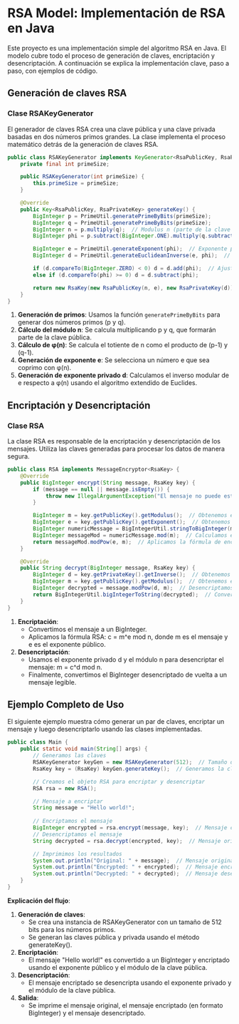 # RSA Model: Implementación de RSA en Java

Este proyecto es una implementación simple del algoritmo RSA en Java. El modelo cubre todo el proceso de generación de claves, encriptación y desencriptación. A continuación se explica la implementación clave, paso a paso, con ejemplos de código.

## Generación de claves RSA

### Clase RSAKeyGenerator

El generador de claves RSA crea una clave pública y una clave privada basadas en dos números primos grandes. La clase implementa el proceso matemático detrás de la generación de claves RSA.

```java
public class RSAKeyGenerator implements KeyGenerator<RsaPublicKey, RsaPrivateKey> {
    private final int primeSize;

    public RSAKeyGenerator(int primeSize) {
        this.primeSize = primeSize;
    }

    @Override
    public Key<RsaPublicKey, RsaPrivateKey> generateKey() {
        BigInteger p = PrimeUtil.generatePrimeByBits(primeSize);
        BigInteger q = PrimeUtil.generatePrimeByBits(primeSize);
        BigInteger n = p.multiply(q);  // Modulus n (parte de la clave pública)
        BigInteger phi = p.subtract(BigInteger.ONE).multiply(q.subtract(BigInteger.ONE));  // Totiente de n

        BigInteger e = PrimeUtil.generateExponent(phi);  // Exponente público e
        BigInteger d = PrimeUtil.generateEuclideanInverse(e, phi);  // Exponente privado d

        if (d.compareTo(BigInteger.ZERO) < 0) d = d.add(phi);  // Ajuste del inverso modular si es negativo
        else if (d.compareTo(phi) >= 0) d = d.subtract(phi);

        return new RsaKey(new RsaPublicKey(n, e), new RsaPrivateKey(d));  // Devuelve la clave pública y privada
    }
}
```

1. **Generación de primos**: Usamos la función `generatePrimeByBits` para generar dos números primos (p y q).
2. **Cálculo del módulo n**: Se calcula multiplicando p y q, que formarán parte de la clave pública.
3. **Cálculo de φ(n)**: Se calcula el totiente de n como el producto de (p-1) y (q-1).
4. **Generación de exponente e**: Se selecciona un número e que sea coprimo con φ(n).
5. **Generación de exponente privado d**: Calculamos el inverso modular de e respecto a φ(n) usando el algoritmo extendido de Euclides.

## Encriptación y Desencriptación

### Clase RSA

La clase RSA es responsable de la encriptación y desencriptación de los mensajes. Utiliza las claves generadas para procesar los datos de manera segura.

```java
public class RSA implements MessageEncryptor<RsaKey> {
    @Override
    public BigInteger encrypt(String message, RsaKey key) {
        if (message == null || message.isEmpty()) {
            throw new IllegalArgumentException("El mensaje no puede estar vacío.");
        }

        BigInteger m = key.getPublicKey().getModulus();  // Obtenemos el módulo de la clave pública
        BigInteger e = key.getPublicKey().getExponent();  // Obtenemos el exponente de la clave pública
        BigInteger numericMessage = BigIntegerUtil.stringToBigInteger(message);  // Convertimos el mensaje a un BigInteger
        BigInteger messageMod = numericMessage.mod(m);  // Calculamos el valor del mensaje mod n
        return messageMod.modPow(e, m);  // Aplicamos la fórmula de encriptación: m^e mod n
    }

    @Override
    public String decrypt(BigInteger message, RsaKey key) {
        BigInteger d = key.getPrivateKey().getInverse();  // Obtenemos el exponente privado
        BigInteger m = key.getPublicKey().getModulus();  // Obtenemos el módulo de la clave pública
        BigInteger decrypted = message.modPow(d, m);  // Desencriptamos el mensaje: c^d mod n
        return BigIntegerUtil.bigIntegerToString(decrypted);  // Convertimos el BigInteger de vuelta a texto
    }
}
```

1. **Encriptación**:
    - Convertimos el mensaje a un BigInteger.
    - Aplicamos la fórmula RSA: c = m^e mod n, donde m es el mensaje y e es el exponente público.
2. **Desencriptación**:
    - Usamos el exponente privado d y el módulo n para desencriptar el mensaje: m = c^d mod n.
    - Finalmente, convertimos el BigInteger desencriptado de vuelta a un mensaje legible.

## Ejemplo Completo de Uso

El siguiente ejemplo muestra cómo generar un par de claves, encriptar un mensaje y luego desencriptarlo usando las clases implementadas.

```java
public class Main {
    public static void main(String[] args) {
        // Generamos las claves
        RSAKeyGenerator keyGen = new RSAKeyGenerator(512);  // Tamaño de los primos: 1024 bits
        RsaKey key = (RsaKey) keyGen.generateKey();  // Generamos la clave pública y privada

        // Creamos el objeto RSA para encriptar y desencriptar
        RSA rsa = new RSA();

        // Mensaje a encriptar
        String message = "Hello world!";
        
        // Encriptamos el mensaje
        BigInteger encrypted = rsa.encrypt(message, key);  // Mensaje cifrado
        // Desencriptamos el mensaje
        String decrypted = rsa.decrypt(encrypted, key);  // Mensaje original recuperado

        // Imprimimos los resultados
        System.out.println("Original: " + message);  // Mensaje original
        System.out.println("Encrypted: " + encrypted);  // Mensaje encriptado
        System.out.println("Decrypted: " + decrypted);  // Mensaje desencriptado
    }
}
```

**Explicación del flujo**:
1. **Generación de claves**:
    - Se crea una instancia de RSAKeyGenerator con un tamaño de 512 bits para los números primos.
    - Se generan las claves pública y privada usando el método generateKey().
2. **Encriptación**:
    - El mensaje "Hello world!" es convertido a un BigInteger y encriptado usando el exponente público y el módulo de la clave pública.
3. **Desencriptación**:
    - El mensaje encriptado se desencripta usando el exponente privado y el módulo de la clave pública.
4. **Salida**:
    - Se imprime el mensaje original, el mensaje encriptado (en formato BigInteger) y el mensaje desencriptado.

